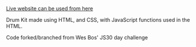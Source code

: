[Live website can be used from here](https://wwartick.github.io/drum-kit/)

Drum Kit made using HTML, and CSS, with JavaScript functions used in the HTML.

Code forked/branched from Wes Bos' JS30 day challenge

